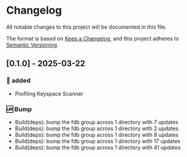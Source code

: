 # Changelog

All notable changes to this project will be documented in this file.

The format is based on [Keep a Changelog](https://keepachangelog.com/en/1.0.0/),
and this project adheres to [Semantic Versioning](https://semver.org/spec/v2.0.0.html).

## [0.1.0] - 2025-03-22

### <!-- 0 -->🚀 added

- Profiling Keyspace Scanner

### <!-- 3 -->🆙 Bump

- Build(deps): bump the fdb group across 1 directory with 7 updates
- Build(deps): bump the fdb group across 1 directory with 2 updates
- Build(deps): bump the fdb group across 1 directory with 8 updates
- Build(deps): bump the fdb group across 1 directory with 17 updates
- Build(deps): bump the fdb group across 1 directory with 41 updates


